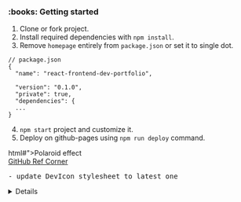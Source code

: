
<h3>:books: Getting started</h3>

1. Clone or fork project.
2. Install required dependencies with `npm install`.
3. Remove `homepage` entirely from `package.json` or set it to single dot. 

```
// package.json
{
  "name": "react-frontend-dev-portfolio",
  
  "version": "0.1.0",
  "private": true,
  "dependencies": {
  ...
}
```

4. `npm start` project and customize it.
5. Deploy on github-pages using `npm run deploy` command.


html#">Polaroid effect</a> <br/>
<a href="https://tholman.com/github-corners/">GitHub Ref Corner</a>


<pre>
- update DevIcon stylesheet to latest one
</pre>
</details>
<details>
